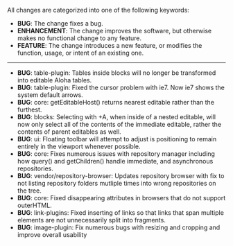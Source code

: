 All changes are categorized into one of the following keywords:

- **BUG**: The change fixes a bug.
- **ENHANCEMENT**: The change improves the software, but otherwise makes no
                   functional change to any feature.
- **FEATURE**: The change introduces a new feature, or modifies the function,
               usage, or intent of an existing one.

----

- **BUG**: table-plugin: Tables inside blocks will no longer be transformed
           into editable Aloha tables.
- **BUG**: table-plugin: Fixed the cursor problem with ie7. Now ie7 shows the 
           system default arrows.
- **BUG**: core: getEditableHost() returns nearest editable rather than the
           furthest.
- **BUG**: blocks: Selecting with <CTRL>+A, when inside of a nested editable,
           will now only select all of the contents of the immediate editable,
           rather the contents of parent editables as well.
- **BUG**: ui: Floating toolbar will attempt to adjust is positioning to remain
		   entirely in the viewport whenever possible.
- **BUG**: core: Fixes numerous issues with repository manager including how
           query() and getChildren() handle immediate, and asynchronous
           repositories.
- **BUG**: vendor/repository-browser: Updates repository browser with fix to
		   not listing repository folders mutliple times into wrong repositories
		   on the tree.
- **BUG**: core: Fixed disappearing attributes in browsers that do not support
           outerHTML.
- **BUG**: link-plugins: Fixed inserting of links so that links that span
           multiple elements are not unnecessarily split into fragments.
- **BUG**: image-plugin: Fix numerous bugs with resizing and cropping and
           improve overall usability
